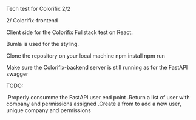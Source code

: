 Tech test for Colorifix 2/2

2/ Colorifix-frontend

Client side for the Colorifix Fullstack test on React.

Bumla is used for the styling.

Clone the repository on your local machine
npm install
npm run


Make sure the Colorifix-backend server is still running as for the FastAPI swagger

TODO:

.Properly consumme the FastAPI user end point
.Return a list of user with company and permissions assigned
.Create a from to add a new user, unique company and permissions
